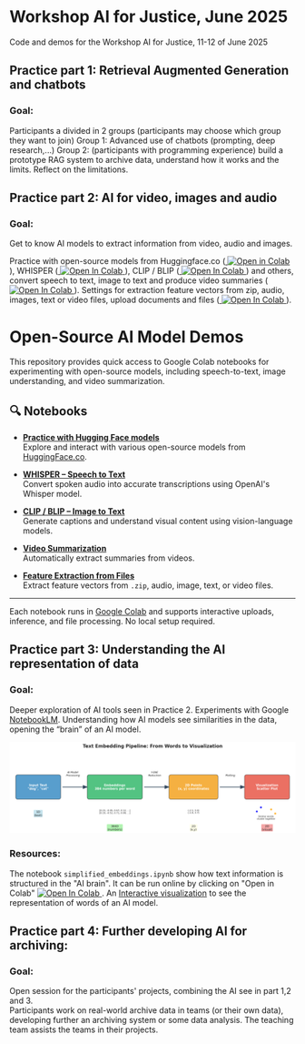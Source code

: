 # Workshop AI for Justice, June 2025
Code and demos for the Workshop AI for Justice, 11-12 of June 2025

## Practice part 1: Retrieval Augmented Generation and chatbots

### Goal: 
Participants a divided in 2 groups (participants may choose which group they want to join)
Group 1: Advanced use of chatbots (prompting, deep research,...)
Group 2: (participants with programming experience) build a prototype RAG system to archive data, understand how it works and the limits. Reflect on the limitations.

## Practice part 2: AI for video, images and audio

### Goal: 
Get to know AI models to extract information from video, audio and images.

Practice with open-source models from Huggingface.co (<a target="_blank" href="https://colab.research.google.com/github/username/repo/blob/branch/path/to/notebook.ipynb">
  <img src="https://colab.research.google.com/assets/colab-badge.svg" alt="Open in Colab"/>
</a>), WHISPER (<a target="_blank" href="https://colab.research.google.com/github/https://colab.research.google.com/drive/1cpiw_KVQMLbI9dxqEispR_Vug2mwvt9T?usp=sharing">
  <img src="https://colab.research.google.com/assets/colab-badge.svg" alt="Open In Colab"/>
</a>), CLIP / BLIP (<a target="_blank" href="https://colab.research.google.com/github/https://colab.research.google.com/drive/17jXQIl5dWUmFVJ7nn4VWDXfQi2yVevch?usp=sharing">
  <img src="https://colab.research.google.com/assets/colab-badge.svg" alt="Open In Colab"/>
</a>) and others, convert speech to text, image to text and produce video summaries (<a target="_blank" href="https://colab.research.google.com/github/https://colab.research.google.com/drive/1kMyJmg1yNUvrsij4mgegwlKJlAiWl7vs?usp=sharing">
  <img src="https://colab.research.google.com/assets/colab-badge.svg" alt="Open In Colab"/>
</a>). Settings for extraction feature vectors from zip, audio, images, text or video files, upload documents and files (<a target="_blank" href="https://colab.research.google.com/github/https://colab.research.google.com/drive/1cpiw_KVQMLbI9dxqEispR_Vug2mwvt9T?usp=sharing">
  <img src="https://colab.research.google.com/assets/colab-badge.svg" alt="Open In Colab"/>
</a>).

# Open-Source AI Model Demos

This repository provides quick access to Google Colab notebooks for experimenting with open-source models, including speech-to-text, image understanding, and video summarization.

## 🔍 Notebooks

- **[Practice with Hugging Face models](https://colab.research.google.com/drive/1CGUX8z2O9hGMlceb3vYWVB24BymqOODV?usp=sharing)**  
  Explore and interact with various open-source models from [HuggingFace.co](https://huggingface.co).

- **[WHISPER – Speech to Text](https://colab.research.google.com/drive/1y5tyyVZSrvFKHtwbtsK7EmoMnOyeT504?usp=sharing)**  
  Convert spoken audio into accurate transcriptions using OpenAI's Whisper model.

- **[CLIP / BLIP – Image to Text](https://colab.research.google.com/drive/17jXQIl5dWUmFVJ7nn4VWDXfQi2yVevch?usp=sharing)**  
  Generate captions and understand visual content using vision-language models.

- **[Video Summarization](https://colab.research.google.com/drive/1kMyJmg1yNUvrsij4mgegwlKJlAiWl7vs?usp=sharing)**  
  Automatically extract summaries from videos.

- **[Feature Extraction from Files](https://colab.research.google.com/drive/1cpiw_KVQMLbI9dxqEispR_Vug2mwvt9T?usp=sharing)**  
  Extract feature vectors from `.zip`, audio, image, text, or video files.

---

Each notebook runs in [Google Colab](https://colab.research.google.com/) and supports interactive uploads, inference, and file processing. No local setup required.


## Practice part 3: Understanding the AI representation of data

### Goal: 
Deeper exploration of AI tools seen in Practice 2.  Experiments with Google [NotebookLM](https://notebooklm.google.com/). Understanding how AI models see similarities in the data, opening the “brain” of an AI model.

![Pipeline to visualize the AI brain](AIvisualizationpipeline.png)

### Resources: 
The notebook `simplified_embeddings.ipynb` show how text information is structured in the "AI brain". It can be run online by clicking on "Open in Colab" <a target="_blank" href="https://colab.research.google.com/github/AIforJustice/workshop-June-2025/blob/main/simplified_embeddings.ipynb">
  <img src="https://colab.research.google.com/assets/colab-badge.svg" alt="Open In Colab"/>
</a>. 
An [Interactive visualization](https://projector.tensorflow.org/) to see the representation of words of an AI model.

## Practice part 4: Further developing AI for archiving: 

### Goal: 
Open session for the participants' projects, combining the AI see in part 1,2 and 3.                  
Participants work on real-world archive data in teams (or their own data), developing further an archiving system or some data analysis. The teaching team assists the teams in their projects.
